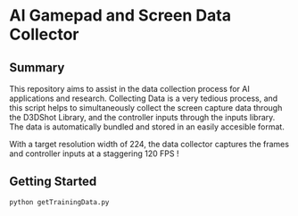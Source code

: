 # AI Gamepad and Screen Data Collector

## Summary
 This repository aims to assist in the data collection process for AI applications and research. Collecting Data is a very tedious process, and this script helps to simultaneously collect the screen capture data through the D3DShot Library, and the controller inputs through the inputs library. 
 The data is automatically bundled and stored in an easily accesible format. 
 
 With a target resolution width of 224, the data collector captures the frames and controller inputs at a staggering 120 FPS !

## Getting Started

    python getTrainingData.py
